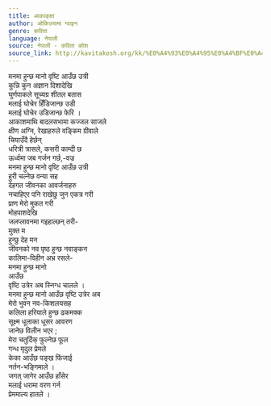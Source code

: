 ```yaml
---
title: आकाङ्क्षा
author: ओकिउयामा ग्वाइन
genre: कविता
language: नेपाली
source: नेपाली - कविता कोश
source_link: http://kavitakosh.org/kk/%E0%A4%93%E0%A4%95%E0%A4%BF%E0%A4%89%E0%A4%AF%E0%A4%BE%E0%A4%AE%E0%A4%BE_%E0%A4%97%E0%A5%8D%E0%A4%B5%E0%A4%BE%E0%A4%87%E0%A4%A8
---
```


मनमा हुन्छ मानो वृष्टि आउँछ उत्री  
कुन्नि कुन अज्ञान दिशादेखि  
घुर्णपाकले सूच्यग्र शीतल बतास  
मलाई घोचेर हिँडिजान्छ उडी  
मलाई घोचेर उडिजान्छ फेरि ।  
आकाशमाथि बादलसभामा कज्जल साजले  
क्षीण अग्नि, रेखाहरुले वङ्किम ग्रीवाले  
चियाउँदै हेर्छन्  
धरित्री त्रासले, कसरी काम्दी छ  
ऊर्ध्वमा जब गर्जन गर्छ,-वज्र  
मनमा हुन्छ मानो वृष्टि आउँछ उत्री  
हुरी चल्नेछ वन्या सह  
देहगत जीवनका आवर्जनाहरु  
नचाहिएर पनि राखेछु जुन एकत्र गरी  
प्राण मेरो मुकत गरी  
मोहपाशदेखि  
जलप्लावनमा गइहाल्छन् तरी-  
मुक्त म  
हुन्छु देह मन  
जीवनको नव पृष्ठ हुन्छ नवाङ्कन  
कालिमा-विहीन अभ्र रसले-  
मनमा हुन्छ मानो  
आउँछ  
वृष्टि उत्रेर अब स्निग्ध चालले ।  
मनमा हुन्छ मानो आउँछ वृष्टि उत्रेर अब  
मेरो भुवन नव-किशलयसह  
कलिला हरियाले हुन्छ ढकमक्क  
सूक्ष्म धूलाका धूसर आवरण  
जानेछ विलीन भएर ;  
मेरा चतुर्दिक् फुल्नेछ फूल  
गन्ध मृदुल प्रेमले  
केका आउँछ पङ्ख फिंजाई  
नर्तन-भङ्गिमाले ।  
जगत् जागेर आउँछ हाँसेर  
मलाई धरामा वरण गर्न  
प्रेममाल्य हातले ।
